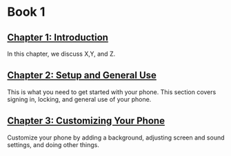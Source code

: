 # Book 1
## [Chapter 1: Introduction](https://github.com/chriskpeterson/dynamictest/edit/master/chapter1.md)
In this chapter, we discuss X,Y, and Z.
## [Chapter 2: Setup and General Use](https://github.com/chriskpeterson/dynamictest/edit/master/chapter2.md)
This is what you need to get started with your phone. This section covers signing in, locking, and general use of your phone.
## [Chapter 3: Customizing Your Phone](https://github.com/chriskpeterson/dynamictest/edit/master/chapter2.md)
Customize your phone by adding a background, adjusting screen and sound settings, and doing other things.
